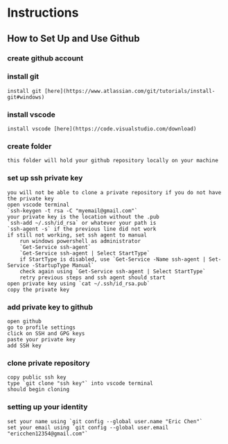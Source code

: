 # Instructions

## How to Set Up and Use Github

### create github account

### install git 
    install git [here](https://www.atlassian.com/git/tutorials/install-git#windows)

### install vscode 
    install vscode [here](https://code.visualstudio.com/download)

### create folder
    this folder will hold your github repository locally on your machine

### set up ssh private key
    you will not be able to clone a private repository if you do not have the private key
    open vscode terminal
    `ssh-keygen -t rsa -C "myemail@gmail.com"` 
    your private key is the location without the .pub
    `ssh-add ~/.ssh/id_rsa` or whatever your path is
    `ssh-agent -s` if the previous line did not work
    if still not working, set ssh agent to manual
        run windows powershell as administrator
        `Get-Service ssh-agent`
        `Get-Service ssh-agent | Select StartType`
        if StartType is disabled, use `Get-Service -Name ssh-agent | Set-Service -StartupType Manual`
        check again using `Get-Service ssh-agent | Select StartType`
        retry previous steps and ssh agent should start
    open private key using `cat ~/.ssh/id_rsa.pub`
    copy the private key

### add private key to github
    open github
    go to profile settings
    click on SSH and GPG keys
    paste your private key
    add SSH key

### clone private repository
    copy public ssh key
    type `git clone "ssh key"` into vscode terminal
    should begin cloning

### setting up your identity
    set your name using `git config --global user.name "Eric Chen"`
    set your email using `git config --global user.email "ericchen12354@gmail.com"`
